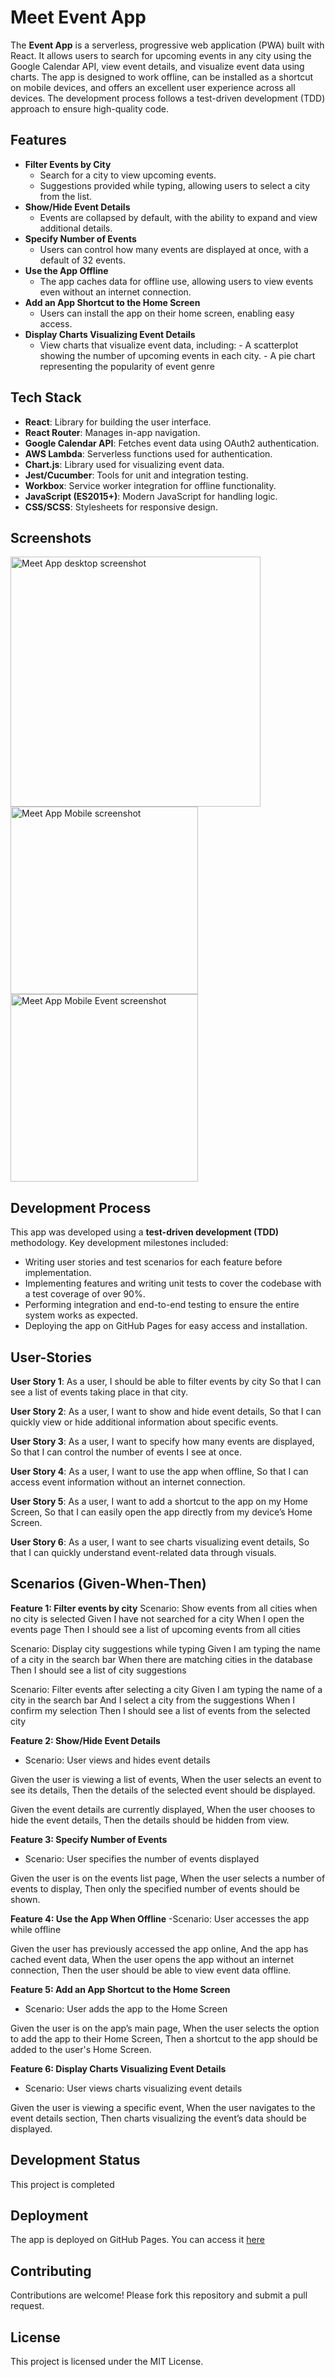 # Meet Event App

The **Event App** is a serverless, progressive web application (PWA) built with React. It allows users to search for upcoming events in any city using the Google Calendar API, view event details, and visualize event data using charts. The app is designed to work offline, can be installed as a shortcut on mobile devices, and offers an excellent user experience across all devices. The development process follows a test-driven development (TDD) approach to ensure high-quality code.

## Features

- **Filter Events by City**
  - Search for a city to view upcoming events.
  - Suggestions provided while typing, allowing users to select a city from the list.
- **Show/Hide Event Details**
  - Events are collapsed by default, with the ability to expand and view additional details.
- **Specify Number of Events**
  - Users can control how many events are displayed at once, with a default of 32 events.
- **Use the App Offline**
  - The app caches data for offline use, allowing users to view events even without an internet connection.
- **Add an App Shortcut to the Home Screen**
  - Users can install the app on their home screen, enabling easy access.
- **Display Charts Visualizing Event Details**
  - View charts that visualize event data, including: - A scatterplot showing the number of upcoming events in each city. - A pie chart representing the popularity of event genre

## Tech Stack

- **React**: Library for building the user interface.
- **React Router**: Manages in-app navigation.
- **Google Calendar API**: Fetches event data using OAuth2 authentication.
- **AWS Lambda**: Serverless functions used for authentication.
- **Chart.js**: Library used for visualizing event data.
- **Jest/Cucumber**: Tools for unit and integration testing.
- **Workbox**: Service worker integration for offline functionality.
- **JavaScript (ES2015+)**: Modern JavaScript for handling logic.
- **CSS/SCSS**: Stylesheets for responsive design.

## Screenshots

<img src="./public/assets/desktop-view.png" alt="Meet App desktop screenshot" width="400" />
<img src="./public/assets/mobile-view.png" alt="Meet App Mobile screenshot" width="300" />
<img src="./public/assets/mobile2-view.png" alt="Meet App Mobile Event screenshot" width="300" />

## Development Process

This app was developed using a **test-driven development (TDD)** methodology. Key development milestones included:

- Writing user stories and test scenarios for each feature before implementation.
- Implementing features and writing unit tests to cover the codebase with a test coverage of over 90%.
- Performing integration and end-to-end testing to ensure the entire system works as expected.
- Deploying the app on GitHub Pages for easy access and installation.

## User-Stories

**User Story 1**: As a user,
I should be able to filter events by city
So that I can see a list of events taking place in that city.

**User Story 2**: As a user,
I want to show and hide event details,
So that I can quickly view or hide additional information about specific events.

**User Story 3**: As a user,
I want to specify how many events are displayed,
So that I can control the number of events I see at once.

**User Story 4**: As a user,
I want to use the app when offline,
So that I can access event information without an internet connection.

**User Story 5**: As a user,
I want to add a shortcut to the app on my Home Screen,
So that I can easily open the app directly from my device’s Home Screen.

**User Story 6**: As a user,
I want to see charts visualizing event details,
So that I can quickly understand event-related data through visuals.

## Scenarios (Given-When-Then)

**Feature 1: Filter events by city**
Scenario: Show events from all cities when no city is selected
Given I have not searched for a city
When I open the events page
Then I should see a list of upcoming events from all cities

Scenario: Display city suggestions while typing
Given I am typing the name of a city in the search bar
When there are matching cities in the database
Then I should see a list of city suggestions

Scenario: Filter events after selecting a city
Given I am typing the name of a city in the search bar
And I select a city from the suggestions
When I confirm my selection
Then I should see a list of events from the selected city

**Feature 2: Show/Hide Event Details**

- Scenario: User views and hides event details

Given the user is viewing a list of events,
When the user selects an event to see its details,
Then the details of the selected event should be displayed.

Given the event details are currently displayed,
When the user chooses to hide the event details,
Then the details should be hidden from view.

**Feature 3: Specify Number of Events**

- Scenario: User specifies the number of events displayed

Given the user is on the events list page,
When the user selects a number of events to display,
Then only the specified number of events should be shown.

**Feature 4: Use the App When Offline**
-Scenario: User accesses the app while offline

Given the user has previously accessed the app online,
And the app has cached event data,
When the user opens the app without an internet connection,
Then the user should be able to view event data offline.

**Feature 5: Add an App Shortcut to the Home Screen**

- Scenario: User adds the app to the Home Screen

Given the user is on the app’s main page,
When the user selects the option to add the app to their Home Screen,
Then a shortcut to the app should be added to the user's Home Screen.

**Feature 6: Display Charts Visualizing Event Details**

- Scenario: User views charts visualizing event details

Given the user is viewing a specific event,
When the user navigates to the event details section,
Then charts visualizing the event’s data should be displayed.

## Development Status

This project is completed

## Deployment

The app is deployed on GitHub Pages. You can access it [here](https://margaux-works.github.io/meet/)

## Contributing

Contributions are welcome! Please fork this repository and submit a pull request.

## License

This project is licensed under the MIT License.
